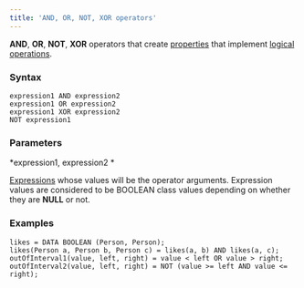 ```yaml
---
title: 'AND, OR, NOT, XOR operators'
---
```


**AND**, **OR**, **NOT**, **XOR** operators that create [properties](Properties.md) that implement [logical operations](Logical_operators_AND_OR_NOT_XOR_.md).

### Syntax

    expression1 AND expression2
    expression1 OR expression2
    expression1 XOR expression2
    NOT expression1

### Parameters

*expression1, expression2 *

[Expressions](Expression.md) whose values will be the operator arguments. Expression values are considered to be BOOLEAN class values depending on whether they are **NULL** or not.

### Examples


```lsf
likes = DATA BOOLEAN (Person, Person);
likes(Person a, Person b, Person c) = likes(a, b) AND likes(a, c);
outOfInterval1(value, left, right) = value < left OR value > right;
outOfInterval2(value, left, right) = NOT (value >= left AND value <= right);
```

